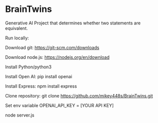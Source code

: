 # BrainTwins
Generative AI Project that determines whether two statements are equivalent.

Run locally:

Download git: https://git-scm.com/downloads

Download node.js: https://nodejs.org/en/download

Install Python/python3

Install Open AI: pip install openai

Install Express: npm install express

Clone repository: git clone https://github.com/mikey448s/BrainTwins.git

Set env variable OPENAI_API_KEY = [YOUR API KEY]

node server.js
